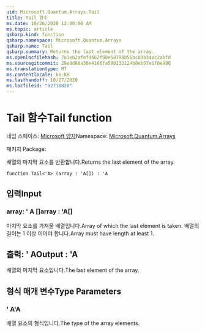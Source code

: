 ```yaml
---
uid: Microsoft.Quantum.Arrays.Tail
title: Tail 함수
ms.date: 10/26/2020 12:00:00 AM
ms.topic: article
qsharp.kind: function
qsharp.namespace: Microsoft.Quantum.Arrays
qsharp.name: Tail
qsharp.summary: Returns the last element of the array.
ms.openlocfilehash: 7a1eb2afefd662f90e58798b56bc83b34ac2abfd
ms.sourcegitcommit: 29e0d88a30e4166fa580132124b0eb57e1f0e986
ms.translationtype: MT
ms.contentlocale: ko-KR
ms.lasthandoff: 10/27/2020
ms.locfileid: "92718820"
---
```

# <a name="tail-function"></a><span data-ttu-id="fd6c5-102">Tail 함수</span><span class="sxs-lookup"><span data-stu-id="fd6c5-102">Tail function</span></span>

<span data-ttu-id="fd6c5-103">네임 스페이스: [Microsoft 양자](xref:Microsoft.Quantum.Arrays)</span><span class="sxs-lookup"><span data-stu-id="fd6c5-103">Namespace: [Microsoft.Quantum.Arrays](xref:Microsoft.Quantum.Arrays)</span></span>

<span data-ttu-id="fd6c5-104">패키지 [](https://nuget.org/packages/)</span><span class="sxs-lookup"><span data-stu-id="fd6c5-104">Package: [](https://nuget.org/packages/)</span></span>


<span data-ttu-id="fd6c5-105">배열의 마지막 요소를 반환합니다.</span><span class="sxs-lookup"><span data-stu-id="fd6c5-105">Returns the last element of the array.</span></span>

```qsharp
function Tail<'A> (array : 'A[]) : 'A
```


## <a name="input"></a><span data-ttu-id="fd6c5-106">입력</span><span class="sxs-lookup"><span data-stu-id="fd6c5-106">Input</span></span>

### <a name="array--a"></a><span data-ttu-id="fd6c5-107">array: ' A []</span><span class="sxs-lookup"><span data-stu-id="fd6c5-107">array : 'A[]</span></span>

<span data-ttu-id="fd6c5-108">마지막 요소를 가져올 배열입니다.</span><span class="sxs-lookup"><span data-stu-id="fd6c5-108">Array of which the last element is taken.</span></span> <span data-ttu-id="fd6c5-109">배열의 길이는 1 이상 이어야 합니다.</span><span class="sxs-lookup"><span data-stu-id="fd6c5-109">Array must have length at least 1.</span></span>



## <a name="output--a"></a><span data-ttu-id="fd6c5-110">출력: ' A</span><span class="sxs-lookup"><span data-stu-id="fd6c5-110">Output : 'A</span></span>

<span data-ttu-id="fd6c5-111">배열의 마지막 요소입니다.</span><span class="sxs-lookup"><span data-stu-id="fd6c5-111">The last element of the array.</span></span>

## <a name="type-parameters"></a><span data-ttu-id="fd6c5-112">형식 매개 변수</span><span class="sxs-lookup"><span data-stu-id="fd6c5-112">Type Parameters</span></span>

### <a name="a"></a><span data-ttu-id="fd6c5-113">' A</span><span class="sxs-lookup"><span data-stu-id="fd6c5-113">'A</span></span>

<span data-ttu-id="fd6c5-114">배열 요소의 형식입니다.</span><span class="sxs-lookup"><span data-stu-id="fd6c5-114">The type of the array elements.</span></span>